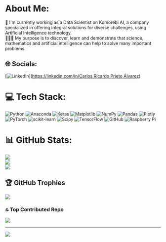 # About Me:
🔭 I'm currently working as a Data Scientist on Komorebi AI, a company specialized in offering integral solutions for diverse challenges, using Artificial Intelligence technology.<br>👨🏼‍💻 My purpose is to discover, learn and demonstrate that science, mathematics and artificial intelligence can help to solve many important problems.


## 🌐 Socials:
[![LinkedIn](https://img.shields.io/badge/LinkedIn-%230077B5.svg?logo=linkedin&logoColor=white)]([https://linkedin.com/in/Carlos Ricardo Prieto Álvarez](https://www.linkedin.com/in/ricardo-prieto-alvarez/?utm_source=share&utm_campaign=share_via&utm_content=profile&utm_medium=ios_app)) 

# 💻 Tech Stack:
![Python](https://img.shields.io/badge/python-3670A0?style=flat&logo=python&logoColor=ffdd54) ![Anaconda](https://img.shields.io/badge/Anaconda-%2344A833.svg?style=flat&logo=anaconda&logoColor=white) ![Keras](https://img.shields.io/badge/Keras-%23D00000.svg?style=flat&logo=Keras&logoColor=white) ![Matplotlib](https://img.shields.io/badge/Matplotlib-%23ffffff.svg?style=flat&logo=Matplotlib&logoColor=black) ![NumPy](https://img.shields.io/badge/numpy-%23013243.svg?style=flat&logo=numpy&logoColor=white) ![Pandas](https://img.shields.io/badge/pandas-%23150458.svg?style=flat&logo=pandas&logoColor=white) ![Plotly](https://img.shields.io/badge/Plotly-%233F4F75.svg?style=flat&logo=plotly&logoColor=white) ![PyTorch](https://img.shields.io/badge/PyTorch-%23EE4C2C.svg?style=flat&logo=PyTorch&logoColor=white) ![scikit-learn](https://img.shields.io/badge/scikit--learn-%23F7931E.svg?style=flat&logo=scikit-learn&logoColor=white) ![Scipy](https://img.shields.io/badge/SciPy-%230C55A5.svg?style=flat&logo=scipy&logoColor=%white) ![TensorFlow](https://img.shields.io/badge/TensorFlow-%23FF6F00.svg?style=flat&logo=TensorFlow&logoColor=white) ![GitHub](https://img.shields.io/badge/github-%23121011.svg?style=flat&logo=github&logoColor=white) ![Raspberry Pi](https://img.shields.io/badge/-RaspberryPi-C51A4A?style=flat&logo=Raspberry-Pi)
# 📊 GitHub Stats:
![](https://github-readme-stats.vercel.app/api?username=TheDandyCodes&theme=default&hide_border=false&include_all_commits=true&count_private=true)<br/>
![](https://github-readme-streak-stats.herokuapp.com/?user=TheDandyCodes&theme=default&hide_border=false)<br/>
![](https://github-readme-stats.vercel.app/api/top-langs/?username=TheDandyCodes&theme=default&hide_border=false&include_all_commits=true&count_private=true&layout=compact)

## 🏆 GitHub Trophies
![](https://github-profile-trophy.vercel.app/?username=TheDandyCodes&theme=default&no-frame=true&no-bg=true&margin-w=4)

### 🔝 Top Contributed Repo
![](https://github-contributor-stats.vercel.app/api?username=TheDandyCodes&limit=5&theme=default&combine_all_yearly_contributions=true)

---
[![](https://visitcount.itsvg.in/api?id=TheDandyCodes&icon=0&color=0)](https://visitcount.itsvg.in)

<!-- Proudly created with GPRM ( https://gprm.itsvg.in ) -->
